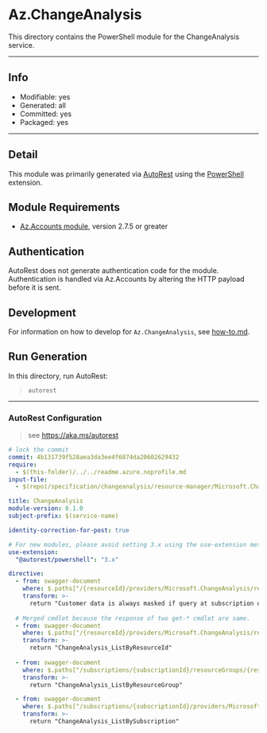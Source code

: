 <!-- region Generated -->
# Az.ChangeAnalysis
This directory contains the PowerShell module for the ChangeAnalysis service.

---
## Info
- Modifiable: yes
- Generated: all
- Committed: yes
- Packaged: yes

---
## Detail
This module was primarily generated via [AutoRest](https://github.com/Azure/autorest) using the [PowerShell](https://github.com/Azure/autorest.powershell) extension.

## Module Requirements
- [Az.Accounts module](https://www.powershellgallery.com/packages/Az.Accounts/), version 2.7.5 or greater

## Authentication
AutoRest does not generate authentication code for the module. Authentication is handled via Az.Accounts by altering the HTTP payload before it is sent.

## Development
For information on how to develop for `Az.ChangeAnalysis`, see [how-to.md](how-to.md).
<!-- endregion -->

## Run Generation
In this directory, run AutoRest:
> `autorest`

---
### AutoRest Configuration
> see https://aka.ms/autorest

``` yaml
# lock the commit
commit: 4b131739f528aea3da3ee4f6874da20602629432
require:
  - $(this-folder)/../../readme.azure.noprofile.md
input-file:
  - $(repo)/specification/changeanalysis/resource-manager/Microsoft.ChangeAnalysis/stable/2021-04-01/changeanalysis.json

title: ChangeAnalysis
module-version: 0.1.0
subject-prefix: $(service-name)

identity-correction-for-post: true

# For new modules, please avoid setting 3.x using the use-extension method and instead, use 4.x as the default option
use-extension:
  "@autorest/powershell": "3.x"

directive:
  - from: swagger-document 
    where: $.paths["/{resourceId}/providers/Microsoft.ChangeAnalysis/resourceChanges"].post.summary
    transform: >-
      return "Customer data is always masked if query at subscription or resource group level. For query on a single resource, customer data is masked if the user doesn’t have access."
      
  # Merged cmdlet because the response of two get-* cmdlet are same.
  - from: swagger-document 
    where: $.paths["/{resourceId}/providers/Microsoft.ChangeAnalysis/resourceChanges"].post.operationId
    transform: >-
      return "ChangeAnalysis_ListByResourceId"
 
  - from: swagger-document 
    where: $.paths["/subscriptions/{subscriptionId}/resourceGroups/{resourceGroupName}/providers/Microsoft.ChangeAnalysis/changes"].get.operationId
    transform: >-
      return "ChangeAnalysis_ListByResourceGroup"

  - from: swagger-document 
    where: $.paths["/subscriptions/{subscriptionId}/providers/Microsoft.ChangeAnalysis/changes"].get.operationId
    transform: >-
      return "ChangeAnalysis_ListBySubscription"
  
```
